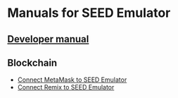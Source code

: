 # Manuals for SEED Emulator

## [Developer manual](./developer/README.md)

## Blockchain

- [Connect MetaMask to SEED Emulator](./metamask.md)
- [Connect Remix to SEED Emulator](./remix.md)



